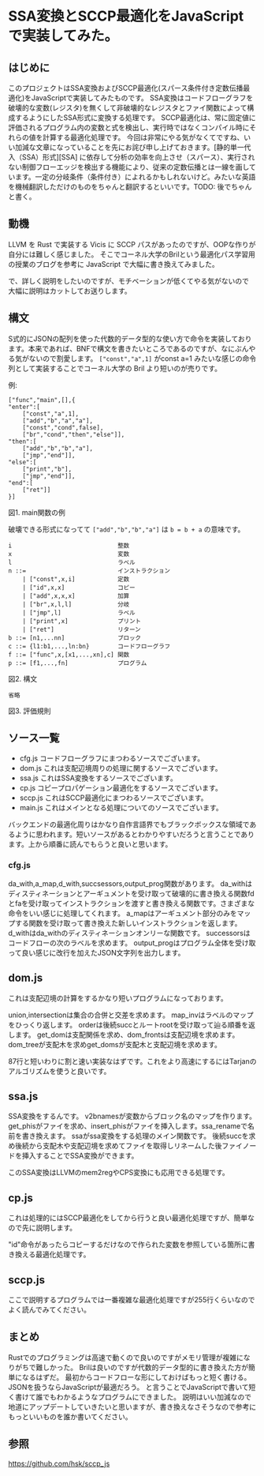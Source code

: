 # SSA変換とSCCP最適化をJavaScriptで実装してみた。

## はじめに

このプロジェクトはSSA変換およびSCCP最適化(スパース条件付き定数伝播最適化)をJavaScriptで実装してみたものです。
SSA変換はコードフローグラフを破壊的な変数(レジスタ)を無くして非破壊的なレジスタとファイ関数によって構成するようにしたSSA形式に変換する処理です。
SCCP最適化は、常に固定値に評価されるプログラム内の変数と式を検出し、実行時ではなくコンパイル時にそれらの値を計算する最適化処理です。
今回は非常にやる気がなくてですね、いい加減な文章になっていることを先にお詫び申し上げておきます。[静的単一代入（SSA）形式][SSA] に依存して分析の効率を向上させ（スパース）、実行されない制御フローエッジを検出する機能により、従来の定数伝播とは一線を画しています。一定の分岐条件（条件付き）によれるかもしれないけど。みたいな英語を機械翻訳しただけのものをちゃんと翻訳するといいです。TODO: 後でちゃんと書く。

## 動機

LLVM を Rust で実装する Vicis に SCCP パスがあったのですが、OOPな作りが自分には難しく感じました。
そこでコーネル大学のBrilという最適化パス学習用の授業のブログを参考に JavaScript で大幅に書き換えてみました。

で、詳しく説明をしたいのですが、モチベーションが低くてやる気がないので
大幅に説明はカットしてお送りします。

## 構文

S式的にJSONの配列を使った代数的データ型的な使い方で命令を実装しております。本来であれば、BNFで構文を書きたいところであるのですが、なにぶんやる気がないので割愛します。 `["const","a",1]` がconst a=1 みたいな感じの命令列として実装することでコーネル大学の Bril より短いのが売りです。

例:

    ["func","main",[],{
    "enter":[
        ["const","a",1],
        ["add","b","a","a"],
        ["const","cond",false],
        ["br","cond","then","else"]],
    "then":[
        ["add","b","b","a"],
        ["jmp","end"]],
    "else":[
        ["print","b"],
        ["jmp","end"]],
    "end":[
        ["ret"]]
    }]

図1. main関数の例

破壊できる形式になってて `["add","b","b","a"]` は `b = b + a` の意味です。

    i                              整数
    x                              変数
    l                              ラベル
    n ::=                          インストラクション
        | ["const",x,i]            定数
        | ["id",x,x]               コピー
        | ["add",x,x,x]            加算
        | ["br",x,l,l]             分岐
        | ["jmp",l]                ラベル
        | ["print",x]              プリント
        | ["ret"]                  リターン
    b ::= [n1,...nn]               ブロック
    c ::= {l1:b1,...,ln:bn}        コードフローグラフ
    f ::= ["func",x,[x1,...,xn],c] 関数
    p ::= [f1,...,fn]              プログラム

図2. 構文

    省略

図3. 評価規則

## ソース一覧

- cfg.js コードフローグラフにまつわるソースでございます。
- dom.js これは支配辺境周りの処理に関するソースでございます。
- ssa.js これはSSA変換をするソースでございます。
- cp.js コピープロパゲーション最適化をするソースでございます。
- sccp.js これはSCCP最適化にまつわるソースでございます。
- main.js これはメインとなる処理についてのソースでございます。

バックエンドの最適化周りはかなり自作言語界でもブラックボックスな領域であるように思われます。短いソースがあるとわかりやすいだろうと言うことであります。上から順番に読んでもらうと良いと思います。

### cfg.js

da_with,a_map,d_with,succsessors,output_prog関数があります。
da_withはディスティネーションとアーギュメントを受け取って破壊的に書き換える関数fdとfaを受け取ってインストラクションを渡すと書き換える関数です。さまざまな命令をいい感じに処理してくれます。
a_mapはアーギュメント部分のみをマップする関数を受け取って書き換えた新しいインストラクションを返します。
d_withはda_withのディスティネーションオンリーな関数です。
successorsはコードフローの次のラベルを求めます。
output_progはプログラム全体を受け取って良い感じに改行を加えたJSON文字列を出力します。

## dom.js

これは支配辺境の計算をするかなり短いプログラムになっております。

union,intersectionは集合の合併と交差を求めます。
map_invはラベルのマップをひっくり返します。
orderは後続succとルートrootを受け取って辿る順番を返します。
get_domは支配関係を求め、dom_frontsは支配辺境を求めます。dom_treeが支配木を求めget_domsが支配木と支配辺境を求めます。

87行と短いわりに割と速い実装なはずです。これをより高速にするにはTarjanのアルゴリズムを使うと良いです。

## ssa.js

SSA変換をするんです。
v2bnamesが変数からブロック名のマップを作ります。
get_phisがファイを求め、insert_phisがファイを挿入します。ssa_renameで名前を書き換えます。
ssaがssa変換をする処理のメイン関数です。
後続succを求め後続から支配木や支配辺境を求めてファイを取得しリネームした後ファイノードを挿入することでSSA変換ができます。

このSSA変換はLLVMのmem2regやCPS変換にも応用できる処理です。

## cp.js

これは処理的にはSCCP最適化をしてから行うと良い最適化処理ですが、簡単なので先に説明します。

"id"命令があったらコピーするだけなので作られた変数を参照している箇所に書き換える最適化処理です。

## sccp.js

ここで説明するプログラムでは一番複雑な最適化処理ですが255行くらいなのでよく読んでみてください。

## まとめ

Rustでのプログラミングは高速で動くので良いのですがメモリ管理が複雑になりがちで難しかった。
Brilは良いのですが代数的データ型的に書き換えた方が簡単になるはずだ。
最初からコードフローな形にしておけばもっと短く書ける。
JSONを扱うならJavaScriptが最適だろう。
と言うことでJavaScriptで書いて短く書けて誰でもわかるようなプログラムにできました。
説明はいい加減なので地道にアップデートしていきたいと思いますが、書き換えなさそうなので参考にもっといいものを誰か書いてください。

## 参照

https://github.com/hsk/sccp_js
